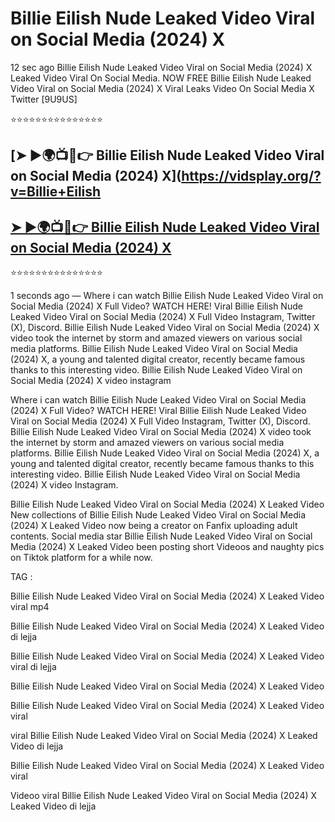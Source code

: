 ﻿# Billie Eilish Nude Leaked Video Viral on Social Media (2024) X



12 sec ago Billie Eilish Nude Leaked Video Viral on Social Media (2024) X Leaked Video Viral On Social Media. NOW FREE Billie Eilish Nude Leaked Video Viral on Social Media (2024) X Viral Leaks Video On Social Media X Twitter [9U9US]

⭐⭐⭐⭐⭐⭐⭐⭐⭐⭐⭐⭐⭐⭐⭐

## [➤ ►🌍📺📱👉 Billie Eilish Nude Leaked Video Viral on Social Media (2024) X](https://vidsplay.org/?v=Billie+Eilish

## [➤ ►🌍📺📱👉 Billie Eilish Nude Leaked Video Viral on Social Media (2024) X](https://vidsplay.org/?v=Billie+Eilish)


⭐⭐⭐⭐⭐⭐⭐⭐⭐⭐⭐⭐⭐⭐⭐



1 seconds ago — Where i can watch Billie Eilish Nude Leaked Video Viral on Social Media (2024) X Full Video? WATCH HERE! Viral Billie Eilish Nude Leaked Video Viral on Social Media (2024) X Full Video Instagram, Twitter (X), Discord. Billie Eilish Nude Leaked Video Viral on Social Media (2024) X video took the internet by storm and amazed viewers on various social media platforms. Billie Eilish Nude Leaked Video Viral on Social Media (2024) X, a young and talented digital creator, recently became famous thanks to this interesting video. Billie Eilish Nude Leaked Video Viral on Social Media (2024) X video instagram

Where i can watch Billie Eilish Nude Leaked Video Viral on Social Media (2024) X Full Video? WATCH HERE! Viral Billie Eilish Nude Leaked Video Viral on Social Media (2024) X Full Video Instagram, Twitter (X), Discord. Billie Eilish Nude Leaked Video Viral on Social Media (2024) X video took the internet by storm and amazed viewers on various social media platforms. Billie Eilish Nude Leaked Video Viral on Social Media (2024) X, a young and talented digital creator, recently became famous thanks to this interesting video. Billie Eilish Nude Leaked Video Viral on Social Media (2024) X video Instagram.

Billie Eilish Nude Leaked Video Viral on Social Media (2024) X Leaked Video New collections of Billie Eilish Nude Leaked Video Viral on Social Media (2024) X Leaked Video now being a creator on Fanfix uploading adult contents. Social media star Billie Eilish Nude Leaked Video Viral on Social Media (2024) X Leaked Video been posting short Videoos and naughty pics on Tiktok platform for a while now.

TAG :

 

Billie Eilish Nude Leaked Video Viral on Social Media (2024) X Leaked Video viral mp4

 

Billie Eilish Nude Leaked Video Viral on Social Media (2024) X Leaked Video di lejja

 

Billie Eilish Nude Leaked Video Viral on Social Media (2024) X Leaked Video viral di lejja

 

Billie Eilish Nude Leaked Video Viral on Social Media (2024) X Leaked Video

 

Billie Eilish Nude Leaked Video Viral on Social Media (2024) X Leaked Video viral

 

viral Billie Eilish Nude Leaked Video Viral on Social Media (2024) X Leaked Video di lejja

 

Billie Eilish Nude Leaked Video Viral on Social Media (2024) X Leaked Video viral

 

Videoo viral Billie Eilish Nude Leaked Video Viral on Social Media (2024) X Leaked Video di lejja